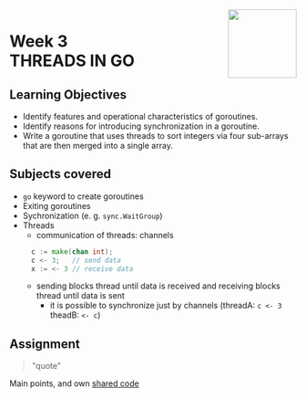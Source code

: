 <a href="../">
<img src="/img/Concurrency_in_Go_logo.avif" width="120" align="right">
</a>

# Week 3 <br> THREADS IN GO

## Learning Objectives
- Identify features and operational characteristics of goroutines.
- Identify reasons for introducing synchronization in a goroutine.
- Write a goroutine that uses threads to sort integers via four sub-arrays that are then merged into a single array.

## Subjects covered
- `go` keyword to create goroutines
- Exiting goroutines
- Sychronization (e. g. `sync.WaitGroup`)
- Threads
  - communication of threads: channels 
  ```go
    c := make(chan int); 
    c <- 3;   // send data
    x := <- 3 // receive data
  ```
  - sending blocks thread until data is received and receiving blocks thread until data is sent
    - it is possible to synchronize just by channels (threadA: `c <- 3` theadB: `<- c`)

## Assignment

>"quote"

Main points, and own [shared code](./code.language) 
